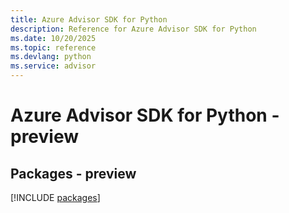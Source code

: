 ```yaml
---
title: Azure Advisor SDK for Python
description: Reference for Azure Advisor SDK for Python
ms.date: 10/20/2025
ms.topic: reference
ms.devlang: python
ms.service: advisor
---
```

# Azure Advisor SDK for Python - preview
## Packages - preview
[!INCLUDE [packages](advisor-index.md)]